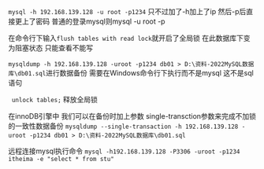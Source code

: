 `mysql -h 192.168.139.128 -u root -p1234`
只不过加了-h加上了ip 然后-p后直接更上了密码 普通的登录mysql则mysql -u root -p

在命令行下输入`flush tables with read lock`就开启了全局锁   在此数据库下变为阻塞状态  只能查看不能写

`mysqldump -h 192.168.139.128 -uroot -p1234 db01 > D:\资料-2022MySQL数据库\db01.sql`进行数据备份 需要在Windows命令行下执行而不是mysql 这不是sql语句

` unlock tables;` 释放全局锁

在innoDB引擎中 我们可以在备份时加上参数 single-transction参数来完成不加锁的一致性数据备份
`mysqldump --single-transaction -h 192.168.139.128 -uroot -p1234 db01 > D:\资料-2022MySQL数据库\db01.sql`

远程连接mysql执行命令
`mysql -h192.168.139.128 -P3306 -uroot -p1234 itheima -e "select * from stu"`